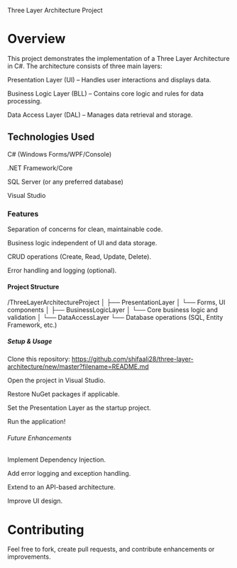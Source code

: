 Three Layer Architecture Project

# Overview

This project demonstrates the implementation of a Three Layer Architecture in C#. The architecture consists of three main layers:

Presentation Layer (UI) – Handles user interactions and displays data.

Business Logic Layer (BLL) – Contains core logic and rules for data processing.

Data Access Layer (DAL) – Manages data retrieval and storage.

## Technologies Used

C# (Windows Forms/WPF/Console)

.NET Framework/Core

SQL Server (or any preferred database)

Visual Studio

### Features

Separation of concerns for clean, maintainable code.

Business logic independent of UI and data storage.

CRUD operations (Create, Read, Update, Delete).

Error handling and logging (optional).

#### Project Structure

/ThreeLayerArchitectureProject
│
├── PresentationLayer
│   └── Forms, UI components
│
├── BusinessLogicLayer
│   └── Core business logic and validation
│
└── DataAccessLayer
    └── Database operations (SQL, Entity Framework, etc.)

 ##### Setup & Usage

Clone this repository:
https://github.com/shifaali28/three-layer-architecture/new/master?filename=README.md

Open the project in Visual Studio.

Restore NuGet packages if applicable.

Set the Presentation Layer as the startup project.

Run the application!

###### Future Enhancements

Implement Dependency Injection.

Add error logging and exception handling.

Extend to an API-based architecture.

Improve UI design.

 # Contributing

Feel free to fork, create pull requests, and contribute enhancements or improvements.
